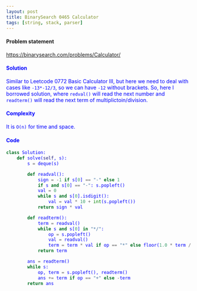 ```yaml
---
layout: post
title: BinarySearch 0465 Calculator
tags: [string, stack, parser]
---
```


#### Problem statement

<a href="https://binarysearch.com/problems/Calculator/"> <font color = blue>https://binarysearch.com/problems/Calculator/

#### Solution
Similar to Leetcode 0772 Basic Calculator III, but here we need to deal with cases like `-13*-12/3`, so we can have `-12` without brackets. So, here I borrowed solution, where `redval()` will read the next number and `readterm()` will read the next term of multiplictoin/division.

#### Complexity
It is `O(n)` for time and space.

#### Code
```python
class Solution:
    def solve(self, s):
        s = deque(s)

        def readval():
            sign = -1 if s[0] == "-" else 1
            if s and s[0] == "-": s.popleft()
            val = 0
            while s and s[0].isdigit():
                val = val * 10 + int(s.popleft())
            return sign * val

        def readterm():
            term = readval()
            while s and s[0] in "*/":
                op = s.popleft()
                val = readval()
                term = term * val if op == "*" else floor(1.0 * term / val)
            return term

        ans = readterm()
        while s:
            op, term = s.popleft(), readterm()
            ans += term if op == "+" else -term
        return ans
```

